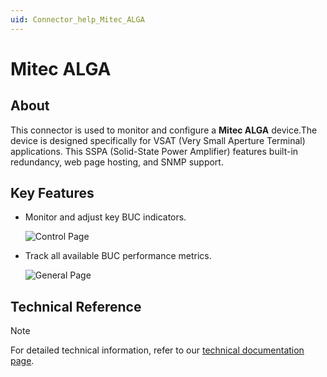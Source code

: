 ```yaml
---
uid: Connector_help_Mitec_ALGA
---
```


# Mitec ALGA

## About

This connector is used to monitor and configure a **Mitec ALGA** device.The device is designed specifically for VSAT (Very Small Aperture Terminal) applications. This SSPA (Solid-State Power Amplifier) features built-in redundancy, web page hosting, and SNMP support.

## Key Features

- Monitor and adjust key BUC indicators.

  ![Control Page](~/connector/images/Mitec_ALGA_Control_Page.png)

- Track all available BUC performance metrics.

  ![General Page](~/connector/images/Mitec_ALGA_Status_Page.png)

## Technical Reference

> [!NOTE]
> For detailed technical information, refer to our [technical documentation page](xref:Connector_help_Mitec_ALGA_Technical).

